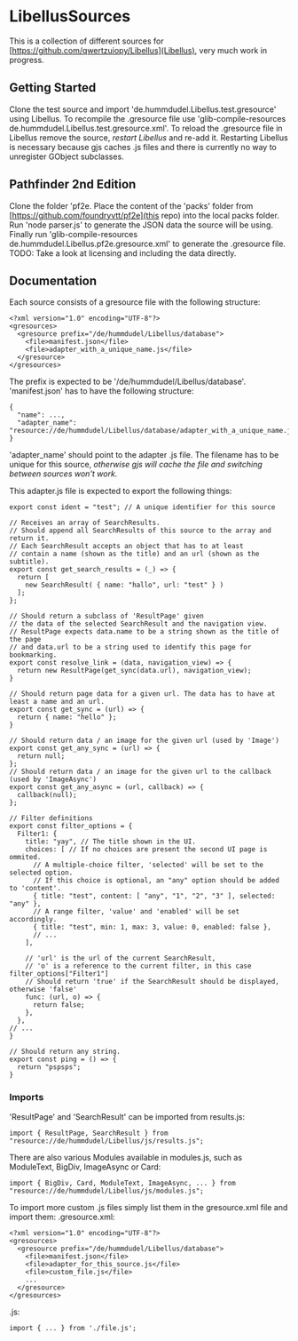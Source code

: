 # LibellusSources

This is a collection of different sources for [https://github.com/qwertzuiopy/Libellus](Libellus), very much work in progress.

## Getting Started

Clone the test source and import 'de.hummdudel.Libellus.test.gresource' using Libellus.
To recompile the .gresource file use 'glib-compile-resources de.hummdudel.Libellus.test.gresource.xml'.
To reload the .gresource file in Libellus remove the source, *restart Libellus* and re-add it. Restarting Libellus is necessary because gjs caches .js files and there is currently no way to unregister GObject subclasses.

## Pathfinder 2nd Edition

Clone the folder 'pf2e. Place the content of the 'packs' folder from [https://github.com/foundryvtt/pf2e](this repo) into the local packs folder. Run 'node parser.js' to generate the JSON data the source will be using.
Finally run 'glib-compile-resources de.hummdudel.Libellus.pf2e.gresource.xml' to generate the .gresource file.
TODO: Take a look at licensing and including the data directly.

## Documentation

Each source consists of a gresource file with the following structure:
```
<?xml version="1.0" encoding="UTF-8"?>
<gresources>
  <gresource prefix="/de/hummdudel/Libellus/database">
    <file>manifest.json</file>
    <file>adapter_with_a_unique_name.js</file>
  </gresource>
</gresources>
```
The prefix is expected to be '/de/hummdudel/Libellus/database'.
'manifest.json' has to have the following structure:
```
{
  "name": ...,
  "adapter_name": "resource://de/hummdudel/Libellus/database/adapter_with_a_unique_name.js"
}
```
'adapter_name' should point to the adapter .js file. The filename has to be unique for this source, *otherwise gjs will cache the file and switching between sources won't work.*

This adapter.js file is expected to export the following things:

```
export const ident = "test"; // A unique identifier for this source

// Receives an array of SearchResults.
// Should append all SearchResults of this source to the array and return it.
// Each SearchResult accepts an object that has to at least
// contain a name (shown as the title) and an url (shown as the subtitle).
export const get_search_results = (_) => {
  return [
    new SearchResult( { name: "hallo", url: "test" } )
  ];
};

// Should return a subclass of 'ResultPage' given
// the data of the selected SearchResult and the navigation view.
// ResultPage expects data.name to be a string shown as the title of the page
// and data.url to be a string used to identify this page for bookmarking.
export const resolve_link = (data, navigation_view) => {
  return new ResultPage(get_sync(data.url), navigation_view);
}

// Should return page data for a given url. The data has to have at least a name and an url.
export const get_sync = (url) => {
  return { name: "hello" };
}

// Should return data / an image for the given url (used by 'Image')
export const get_any_sync = (url) => {
  return null;
};
// Should return data / an image for the given url to the callback (used by 'ImageAsync')
export const get_any_async = (url, callback) => {
  callback(null);
};

// Filter definitions
export const filter_options = {
  Filter1: {
    title: "yay", // The title shown in the UI.
    choices: [ // If no choices are present the second UI page is ommited.
      // A multiple-choice filter, 'selected' will be set to the selected option.
      // If this choice is optional, an "any" option should be added to 'content'.
      { title: "test", content: [ "any", "1", "2", "3" ], selected: "any" },
      // A range filter, 'value' and 'enabled' will be set accordingly.
      { title: "test", min: 1, max: 3, value: 0, enabled: false },
      // ...
    ],

    // 'url' is the url of the current SearchResult,
    // 'o' is a reference to the current filter, in this case filter_options["Filter1"]
    // Should return 'true' if the SearchResult should be displayed, otherwise 'false'
    func: (url, o) => {
      return false;
    },
  },
// ...
}

// Should return any string.
export const ping = () => {
  return "pspsps";
}

```
### Imports

'ResultPage' and 'SearchResult' can be imported from results.js:
```
import { ResultPage, SearchResult } from "resource://de/hummdudel/Libellus/js/results.js";
```
There are also various Modules available in modules.js, such as ModuleText, BigDiv, ImageAsync or Card:
```
import { BigDiv, Card, ModuleText, ImageAsync, ... } from "resource://de/hummdudel/Libellus/js/modules.js";
```
To import more custom .js files simply list them in the gresource.xml file and import them:
.gresource.xml:
```
<?xml version="1.0" encoding="UTF-8"?>
<gresources>
  <gresource prefix="/de/hummdudel/Libellus/database">
    <file>manifest.json</file>
    <file>adapter_for_this_source.js</file>
    <file>custom_file.js</file>
    ...
  </gresource>
</gresources>
```

.js:
```
import { ... } from './file.js';
```




